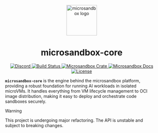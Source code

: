 <div align="center">
  <a href="https://github.com/microsandbox/microsandbox" target="_blank">
    <img src="https://raw.githubusercontent.com/microsandbox/microsandbox/main/assets/microsandbox-thick-line-purple-gradient.svg" alt="microsandbox logo" width="100"></img>
  </a>

  <h1>microsandbox-core</h1>

  <p>
    <a href="https://discord.gg/T95Y3XnEAK">
      <img src="https://img.shields.io/static/v1?label=Discord&message=join%20us!&color=mediumslateblue&logo=discord&logoColor=white" alt="Discord">
    </a>
    <a href="https://github.com/microsandbox/microsandbox/actions?query=">
      <img src="https://github.com/microsandbox/microsandbox/actions/workflows/tests_and_checks.yml/badge.svg" alt="Build Status">
    </a>
    <a href="https://crates.io/crates/microsandbox">
      <img src="https://img.shields.io/crates/v/microsandbox?label=crates&logo=rust" alt="Microsandbox Crate">
    </a>
    <a href="https://docs.rs/microsandbox">
      <img src="https://img.shields.io/static/v1?label=Docs&message=docs.rs&color=blue&logo=docs.rs" alt="Microsandbox Docs">
    </a>
    <a href="https://github.com/microsandbox/microsandbox/blob/main/LICENSE">
      <img src="https://img.shields.io/badge/License-Apache%202.0-blue.svg?logo=apache&logoColor=white" alt="License">
    </a>
  </p>
</div>

**`microsandbox-core`** is the engine behind the microsandbox platform, providing a robust foundation for running AI workloads in isolated microVMs. It handles everything from VM lifecycle management to OCI image distribution, making it easy to deploy and orchestrate code sandboxes securely.

> [!WARNING]
> This project is undergoing major refactoring. The API is unstable and subject to breaking changes.
